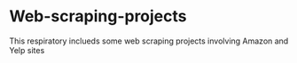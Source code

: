 # Web-scraping-projects
 
This respiratory inclueds some web scraping projects involving Amazon and Yelp sites
